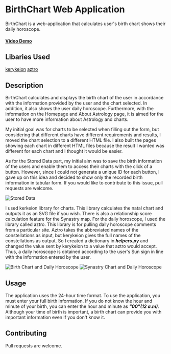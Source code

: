 # BirthChart Web Application

BirthChart is a web-application that calculates user's birth chart shows their daily horoscope.

#### [Video Demo](https://www.youtube.com/watch?v=8_PqbzNcFKU&ab_channel=Cemizm)

## Libaries Used

[kerykeion](https://github.com/g-battaglia/kerykeion)
[aztro](https://github.com/sameerkumar18/aztro)

## Description

BirthChart calculates and displays the birth chart of the user in accordance with the information provided by the user and the chart selected. In addition, it also shows the user daily horoscope. Furthermore, with the information on the Homepage and About Astrology page, it is aimed for the user to have more information about Astrology and charts.

My initial goal was for charts to be selected when filling out the form, but considering that different charts have different requirements and results, I moved the chart selection to a different HTML file. I also built the pages showing each chart in different HTML files because the result I wanted was different for each chart and I thought it would be easier.

As for the Stored Data part, my initial aim was to save the birth information of the users and enable them to access their charts with the click of a button. However, since I could not generate a unique ID for each button, I gave up on this idea and decided to show only the recorded birth information in tabular form. If you would like to contribute to this issue, pull requests are welcome.

![Stored Data](/../BirthChart/images/Stored%20Data.png)

I used kerkeion library for charts. This library calculates the natal chart and outputs it as an SVG file if you wish. There is also a relationship score calculation feature for the Synastry map. For the daily horoscope, I used the library called aztro. This library is for pulling daily horoscope comments from a particular site. Aztro takes the abbreviated names of the constellations as input, but kerykeion gives the full names of the constellations as output. So I created a dictionary in ***helpers.py*** and changed the value sent by kerykeion to a value that aztro would accept. Thus, a daily horoscope is obtained according to the user's Sun sign in line with the information entered by the user.

![Birth Chart and Daily Horoscope](<https://ibb.co/m4V69Pc>)
![Synastry Chart and Daily Horoscope](/../BirthChart/images/Synastry%20chart.png)

## Usage

The application uses the 24-hour time format. To use the application, you must enter your full birth information. If you do not know the hour and minute of your birth, you can enter the hour and minute as ***"00"(12 a.m)***. Although your time of birth is important, a birth chart can provide you with important information even if you don't know it.

## Contributing

Pull requests are welcome.
